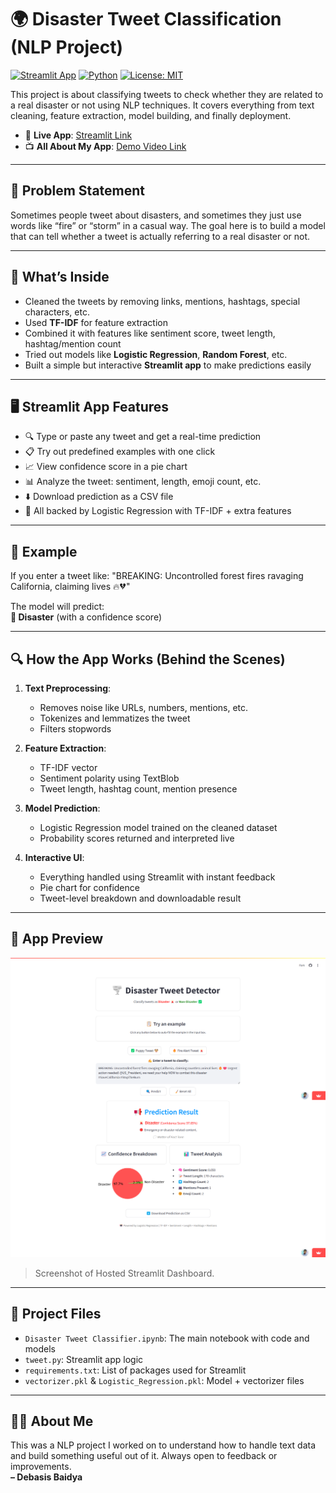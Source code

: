 # 🌍 Disaster Tweet Classification (NLP Project)

[![Streamlit App](https://img.shields.io/badge/Live%20App-Streamlit-brightgreen?logo=streamlit)](https://disaster-tweet-nlp-debasis-baidya.streamlit.app)
[![Python](https://img.shields.io/badge/Python-3.10-blue.svg)](https://www.python.org/)
[![License: MIT](https://img.shields.io/badge/License-MIT-yellow.svg)](LICENSE)

This project is about classifying tweets to check whether they are related to a real disaster or not using NLP techniques. It covers everything from text cleaning, feature extraction, model building, and finally deployment.

- 🚀 **Live App**: [Streamlit Link](https://disaster-tweet-nlp-debasis-baidya.streamlit.app)
- 📺 **All About My App**: [Demo Video Link](https://youtu.be/VebH__P0o5s)

---

## 📌 Problem Statement

Sometimes people tweet about disasters, and sometimes they just use words like “fire” or “storm” in a casual way. The goal here is to build a model that can tell whether a tweet is actually referring to a real disaster or not.

---

## 🧠 What’s Inside

- Cleaned the tweets by removing links, mentions, hashtags, special characters, etc.
- Used **TF-IDF** for feature extraction
- Combined it with features like sentiment score, tweet length, hashtag/mention count
- Tried out models like **Logistic Regression**, **Random Forest**, etc.
- Built a simple but interactive **Streamlit app** to make predictions easily

---

## 🖥️ Streamlit App Features

- 🔍 Type or paste any tweet and get a real-time prediction
- 📋 Try out predefined examples with one click
- 📈 View confidence score in a pie chart
- 📊 Analyze the tweet: sentiment, length, emoji count, etc.
- ⬇️ Download prediction as a CSV file
- 🧠 All backed by Logistic Regression with TF-IDF + extra features

---

## 🧪 Example

If you enter a tweet like: "BREAKING: Uncontrolled forest fires ravaging California, claiming lives 🔥💔"


The model will predict:  
**🚨 Disaster** (with a confidence score)

---

## 🔍 How the App Works (Behind the Scenes)

1. **Text Preprocessing**:
   - Removes noise like URLs, numbers, mentions, etc.
   - Tokenizes and lemmatizes the tweet
   - Filters stopwords

2. **Feature Extraction**:
   - TF-IDF vector
   - Sentiment polarity using TextBlob
   - Tweet length, hashtag count, mention presence

3. **Model Prediction**:
   - Logistic Regression model trained on the cleaned dataset
   - Probability scores returned and interpreted live

4. **Interactive UI**:
   - Everything handled using Streamlit with instant feedback
   - Pie chart for confidence
   - Tweet-level breakdown and downloadable result

---

## 📸 App Preview

![App Screenshot](app_screenshot.png)

> Screenshot of Hosted Streamlit Dashboard.

---

## 📁 Project Files

- `Disaster Tweet Classifier.ipynb`: The main notebook with code and models
- `tweet.py`: Streamlit app logic
- `requirements.txt`: List of packages used for Streamlit
- `vectorizer.pkl` & `Logistic_Regression.pkl`: Model + vectorizer files

---

## 🙋‍♂️ About Me

This was a NLP project I worked on to understand how to handle text data and build something useful out of it. Always open to feedback or improvements.  
**– Debasis Baidya**

